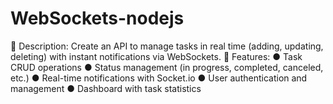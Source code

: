 # WebSockets-nodejs

📌 Description: Create an API to manage tasks in real time (adding, updating, deleting) with instant notifications via WebSockets.
🔹 Features:
● Task CRUD operations
● Status management (in progress, completed, canceled, etc.)
● Real-time notifications with Socket.io
● User authentication and management
● Dashboard with task statistics
